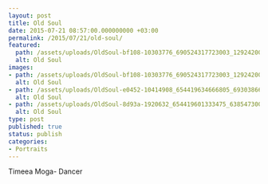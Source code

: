 ```yaml
---
layout: post
title: Old Soul
date: 2015-07-21 08:57:00.000000000 +03:00
permalink: /2015/07/21/old-soul/
featured:
  path: /assets/uploads/OldSoul-bf108-10303776_690524317723003_1292420057098191530_n.jpg
  alt: Old Soul
images:
- path: /assets/uploads/OldSoul-bf108-10303776_690524317723003_1292420057098191530_n.jpg
  alt: Old Soul
- path: /assets/uploads/OldSoul-e0452-10414908_654419634666805_6930386604284864265_n.jpg
  alt: Old Soul
- path: /assets/uploads/OldSoul-8d93a-1920632_654419601333475_6385473003338550255_n.jpg
  alt: Old Soul
type: post
published: true
status: publish
categories:
- Portraits
---
```


Timeea Moga- Dancer

